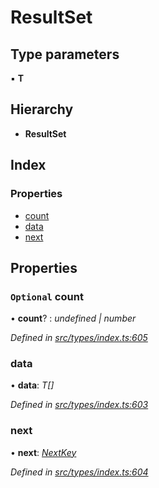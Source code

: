 # ResultSet

## Type parameters

▪ **T**

## Hierarchy

* **ResultSet**

## Index

### Properties

* [count](resultset.md#optional-count)
* [data](resultset.md#data)
* [next](resultset.md#next)

## Properties

### `Optional` count

• **count**? : _undefined \| number_

_Defined in_ [_src/types/index.ts:605_](https://github.com/PolymathNetwork/polymesh-sdk/blob/959efb76/src/types/index.ts#L605)

### data

• **data**: _T\[\]_

_Defined in_ [_src/types/index.ts:603_](https://github.com/PolymathNetwork/polymesh-sdk/blob/959efb76/src/types/index.ts#L603)

### next

• **next**: [_NextKey_](../globals.md#nextkey)

_Defined in_ [_src/types/index.ts:604_](https://github.com/PolymathNetwork/polymesh-sdk/blob/959efb76/src/types/index.ts#L604)

